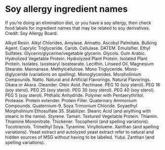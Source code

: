 [//]: # (source: ?)
[//]: # (tags: allergy semantics)

# Soy allergy ingredient names

If you’re doing an elimination diet, or you have a soy allergy, then check food labels for ingredient names that may be related to soy derivatives. Credit: Soy Allergy Board.

Alkyd Resin.
Alkyl Chlorides.
Amylase.
Annatto.
Ascobyl Palmitate.
Bulking Agent.
Caprylic Triglyceride.
Carob.
Cellulase.
DATEM.
Emulsifier.
Ethyl Sulfates.
Glycerin/glycerine/vegetable glycerin.
Glycols.
Gum Arabic.
Hydrolized Vegetable Protein.
Hydrolyzed Plant Protein.
Isolated Plant Protein.
Isolates.
Isostearyl Isostearate.
Lecithin.
Linseed Oil,
Magnesium Stearate.
Mannanase.
Methylcellulose.
Mono Triglyceride.
Mono-diglyceride (variations on spelling).
Monoglycerides.
Morpholinium Compounds.
Natto.
Natural and Artificial Flavorings.
Natural Flavorings.
Okara or Akara.
Oleander.
Oleic Acid.
Pectinase.
PEG 10 (soy sterol).
PEG 16 (soy sterol).
PEG 25 (soy sterol).
PEG 30 (soy sterol).
PEG 40 (soy sterol).
PEG 5 (soy sterol).
Phthalic Anhydride.
Polymer with Pentaerythritol.
Protease.
Protein extender.
Protein Filler.
Quaternary Ammonium Compounds.
Quaternium-9.
Soya Trimonium Chloride.
Soyaethyl Morpholinium Ethosulfate 35.
Stabilizer.
Stearic Acid (and anything with stearic in the name).
Styrene.
Tamari.
Textured Vegetable Protein.
Thiamin.
Thiamine Mononitrate.
Thickener.
Tocopherol (and spelling variations).
Tocotrienols.
Trimethyl Soya.
Tyramine.
Vinyltoluene.
Xanthan (and spelling variations).
Yeast extract and autolyzed yeast extract refer to natural and hidden sources of MSG without having to be labeled.
Yuba.
Zanthan (and spelling variations).
